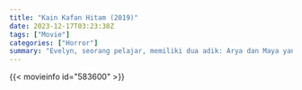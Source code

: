 ```yaml
---
title: "Kain Kafan Hitam (2019)"
date: 2023-12-17T03:23:38Z
tags: ["Movie"]
categories: ["Horror"]
summary: "Evelyn, seorang pelajar, memiliki dua adik: Arya dan Maya yang masih duduk di bangku SD dan SMP. Evelyn mempunyai pacar bernama Bimo yang mempunyai hobi horor. Faktanya, dia mempunyai komunitas aneh di kampusnya, komunitas pencari setan..."
---
```


<mux-player stream-type="on-demand"
src="https://kp3d-my.sharepoint.com/personal/ryoo_kp3d_onmicrosoft_com/_layouts/15/download.aspx?share=EXMBDyRqSXROoMChnEUe-ZQBkXbNHunPys3covB_BuOs6A" prefer-playback="mse" controls>

</mux-player>


{{< movieinfo id="583600" >}}

<script src="https://cdn.jsdelivr.net/npm/@mux/mux-player"></script>

 <script type="application/ld+json ">
{
"@context": "https://schema.org/",
"@type": "VideoObject",
"name": "Kain Kafan Hitam (2019)",
"contentUrl": "https://stream.mux.com/33JbTx46eU01ipO3Z2Hw6tcoPtL1KOgr02BMcAQnlghgY.m3u8",
"thumbnailUrl": "https://www.themoviedb.org/t/p/original/dDJxeXzvLP8amOUCs7F4yM7Jih9.jpg?width=314&fit_mode=preserve&time=25",
"uploadDate": "2023-10-25T13:01:38Z",
}

</script>